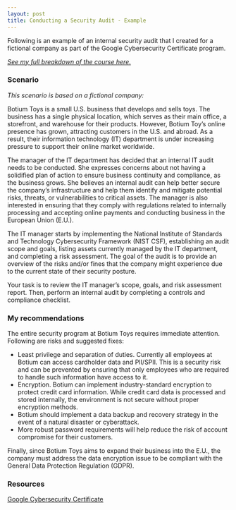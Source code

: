 ```yaml
---
layout: post
title: Conducting a Security Audit - Example
---
```

Following is an example of an internal security audit that I created for a fictional company as part of the Google Cybersecurity Certificate program. 

[*See my full breakdown of the course here.*](https://1dgk.github.io/2024/01/24/gcc-course-index.html)

### Scenario

*This scenario is based on a fictional company:*

Botium Toys is a small U.S. business that develops and sells toys. The business has a single physical location, which serves as their main office, a storefront, and warehouse for their products. However, Botium Toy’s online presence has grown, attracting customers in the U.S. and abroad. As a result, their information technology (IT) department is under increasing pressure to support their online market worldwide. 

The manager of the IT department has decided that an internal IT audit needs to be conducted. She expresses concerns about not having a solidified plan of action to ensure business continuity and compliance, as the business grows. She believes an internal audit can help better secure the company’s infrastructure and help them identify and mitigate potential risks, threats, or vulnerabilities to critical assets. The manager is also interested in ensuring that they comply with regulations related to internally processing and accepting online payments and conducting business in the European Union (E.U.).   

The IT manager starts by implementing the National Institute of Standards and Technology Cybersecurity Framework (NIST CSF), establishing an audit scope and goals, listing assets currently managed by the IT department, and completing a risk assessment. The goal of the audit is to provide an overview of the risks and/or fines that the company might experience due to the current state of their security posture.

Your task is to review the IT manager’s scope, goals, and risk assessment report. Then, perform an internal audit by completing a controls and compliance checklist.

### My recommendations
The entire security program at Botium Toys requires immediate attention. Following are risks and suggested fixes:

- Least privilege and separation of duties. Currently all employees at Botium can access cardholder data and PII/SPII. This is a security risk and can be prevented by ensuring that only employees who are required to handle such information have access to it. 
- Encryption. Botium can implement industry-standard encryption to protect credit card information. While credit card data is processed and stored internally, the environment is not secure without proper encryption methods. 
- Botium should implement a data backup and recovery strategy in the event of a natural disaster or cyberattack. 
- More robust password requirements will help reduce the risk of account compromise for their customers. 

Finally, since Botium Toys aims to expand their business into the E.U., the company must address the data encryption issue to be compliant with the General Data Protection Regulation (GDPR).

### Resources
[Google Cybersecurity Certificate](https://grow.google/certificates/cybersecurity/)